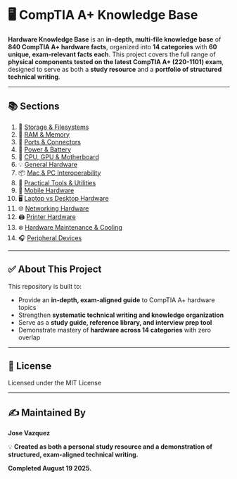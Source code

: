 # 🖥️ CompTIA A+ Knowledge Base  

**Hardware Knowledge Base** is an **in-depth, multi-file knowledge base** of **840 CompTIA A+ hardware facts**, organized into **14 categories** with **60 unique, exam-relevant facts each**. This project covers the full range of **physical components tested on the latest CompTIA A+ (220-1101) exam**, designed to serve as both a **study resource** and a **portfolio of structured technical writing**.  

---

## 📚 Sections  

1. 💾 [Storage & Filesystems](sections/01-storage-and-filesystems.md)  
2. 🧠 [RAM & Memory](sections/02-ram-memory.md)  
3. 🔌 [Ports & Connectors](sections/03-ports-connectors.md)  
4. 🔋 [Power & Battery](sections/04-power-and-battery.md)  
5. 🧩 [CPU, GPU & Motherboard](sections/05-cpu-gpu-motherboard.md)  
6. 💡 [General Hardware](sections/06-general-hardware.md)  
7. 📦 [Mac & PC Interoperability](sections/07-mac-pc-interoperability.md)  
8. 🧰 [Practical Tools & Utilities](sections/08-practical-tools-utilities.md)  
9. 📱 [Mobile Hardware](sections/09-mobile-hardware.md)  
10. 🖥️ [Laptop vs Desktop Hardware](sections/10-laptop-vs-desktop-hardware.md)  
11. 🌐 [Networking Hardware](sections/11-networking-hardware.md)  
12. 🖨️ [Printer Hardware](sections/12-printer-hardware.md)  
13. ❄️ [Hardware Maintenance & Cooling](sections/13-maintenance-cooling.md)  
14. 🎧 [Peripheral Devices](sections/14-peripheral-devices.md)  

---

## ✅ About This Project  

This repository is built to:  
- Provide an **in-depth, exam-aligned guide** to CompTIA A+ hardware topics  
- Strengthen **systematic technical writing and knowledge organization**  
- Serve as a **study guide, reference library, and interview prep tool**  
- Demonstrate mastery of **hardware across 14 categories** with zero overlap  

---

## 📜 License  
Licensed under the MIT License  

---

## ✍️ Maintained By  
**Jose Vazquez** 

💡 **Created as both a personal study resource and a demonstration of structured, exam-aligned technical writing.**

  **Completed August 19 2025.**
    

